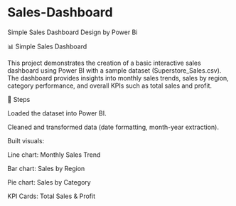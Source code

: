 # Sales-Dashboard
Simple Sales Dashboard Design by Power Bi

📊 Simple Sales Dashboard

This project demonstrates the creation of a basic interactive sales dashboard using Power BI with a sample dataset (Superstore_Sales.csv). The dashboard provides insights into monthly sales trends, sales by region, category performance, and overall KPIs such as total sales and profit.

🚀 Steps

Loaded the dataset into Power BI.

Cleaned and transformed data (date formatting, month-year extraction).

Built visuals:

Line chart: Monthly Sales Trend

Bar chart: Sales by Region

Pie chart: Sales by Category

KPI Cards: Total Sales & Profit
